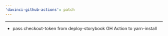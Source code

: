 ```yaml
---
'davinci-github-actions': patch
---
```


---
- pass checkout-token from deploy-storybook GH Action to yarn-install
